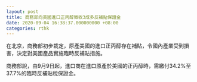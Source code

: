 ```yaml
---
layout: post
title: 商務部向美國進口正丙醇徵收3成多反補貼保證金
date: 2020-09-04 16:38:37.000000000 +08:00
categories: rthk
---
```


在北京，商務部初步裁定，原產美國的進口正丙醇存在補貼，令國內產業受到損害，決定對美國產品實施臨時反補貼措施。

商務部說，由9月9日起，進口商在進口原產於美國的正丙醇時，需繳付34.2%至37.7%的臨時反補貼稅保證金。
